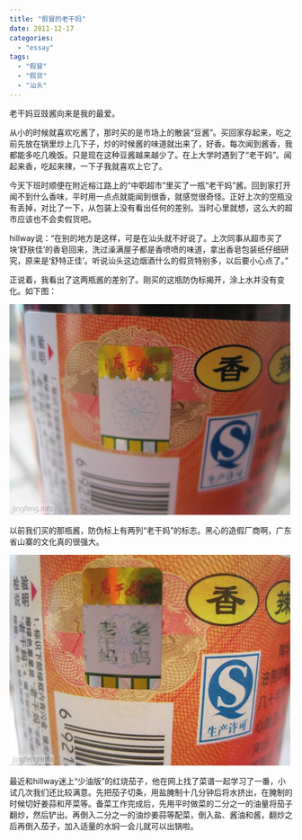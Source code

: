 ```yaml
---
title: "假冒的老干妈"
date: 2011-12-17
categories: 
  - "essay"
tags: 
  - "假冒"
  - "假货"
  - "汕头"
---
```


老干妈豆豉酱向来是我的最爱。

从小的时候就喜欢吃酱了，那时买的是市场上的散装“豆酱”。买回家存起来，吃之前先放在锅里炒上几下子，炒的时候酱的味道就出来了，好香。每次闻到酱香，我都能多吃几晚饭。只是现在这种豆酱越来越少了。在上大学时遇到了“老干妈”。闻起来香，吃起来辣，一下子我就喜欢上它了。

今天下班时顺便在附近榕江路上的“中职超市”里买了一瓶“老干妈”酱。回到家打开闻不到什么香味，平时用一点点就能闻到很香，就感觉很奇怪。正好上次的空瓶没有丢掉，对比了一下，从包装上没有看出任何的差别。当时心里就想，这么大的超市应该也不会卖假货吧。

hillway说：“在别的地方是这样，可是在汕头就不好说了。上次同事从超市买了块‘舒肤佳’的香皂回来，洗过澡满屋子都是香喷喷的味道，拿出香皂包装纸仔细研究，原来是‘舒特正佳’。听说汕头这边烟酒什么的假货特别多，以后要小心点了。”

正说着，我看出了这两瓶酱的差别了。刚买的这瓶防伪标揭开，涂上水并没有变化。如下图：

![IMG_5045](images/6525208801_86d01330a6.jpg)

以前我们买的那瓶酱，防伪标上有两列“老干妈”的标志。黑心的造假厂商啊，广东省山寨的文化真的很强大。

![IMG_5044](images/6525207929_246b962fd9.jpg)

最近和hillway迷上“少油版”的红烧茄子，他在网上找了菜谱一起学习了一番，小试几次我们还比较满意。先把茄子切条，用盐腌制十几分钟后将水挤出，在腌制的时候切好姜蒜和芹菜等。备菜工作完成后，先用平时做菜的二分之一的油量将茄子翻炒，然后铲出。再倒入二分之一的油炒姜蒜等配菜，倒入盐、酱油和酱，翻炒之后再倒入茄子，加入适量的水焖一会儿就可以出锅啦。
